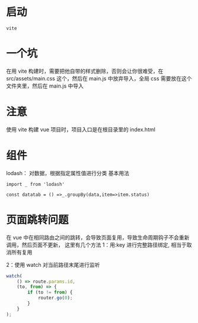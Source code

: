 # 启动
```
vite
```
# 一个坑

在用 vite 构建时，需要把他自带的样式删除，否则会让你很难受，在 src/assets/main.css 这个，然后在 main.js 中放弃导入，全局 css 需要放在这个文件夹里，然后在 main.js 中导入

# 注意

使用 vite 构建 vue 项目时，项目入口是在根目录里的 index.html

# 组件

lodash：
对数据，根据指定属性值进行分类
基本用法

```
import _ from 'lodash'

const datatab = () =>_.groupBy(data,item=>item.status)
```

# 页面跳转问题

在 vue 中在相同路由之间的跳转，会导致页面复用，导致生命周期钩子不会重新调用，然后页面不更新，
这里有几个方法
1：用:key 进行完整路径绑定, 相当于取消所有复用
<router-view :key="$route.fullPath" />

2：使用 watch 对当前路径末尾进行监听

```js
watch(
	() => route.params.id,
	(to, from) => {
		if (to != from) {
			router.go(0);
		}
	}
);
```
